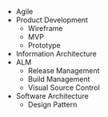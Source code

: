* Agile 
* Product Development
  * Wireframe
  * MVP
  * Prototype
* Information Architecture
* ALM
  * Release Management
  * Build Management
  * Visual Source Control
* Software Architecture
  * Design Pattern
